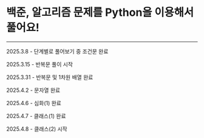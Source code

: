 # 백준, 알고리즘 문제를 Python을 이용해서 풀어요!

---

2025.3.8 - 단계별로 풀어보기 중 조건문 완료

2025.3.15 - 반복문 풀이 시작

2025.3.31 - 반복문 및 1차원 배열 완료

2025.4.2 - 문자열 완료

2025.4.6 - 심화(1) 완료

2025.4.7 - 클래스(1) 완료

2025.4.8 - 클래스(2) 시작
